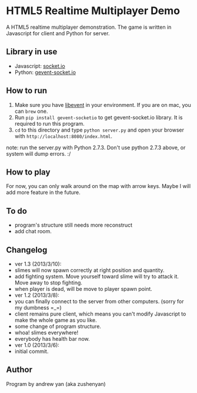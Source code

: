 # HTML5 Realtime Multiplayer Demo

A HTML5 realtime multiplayer demonstration.
The game is written in Javascript for client and Python for server.

## Library in use
* Javascript: [socket.io](https://github.com/learnboost/socket.io)
* Python: [gevent-socket.io](https://github.com/abourget/gevent-socketio)


## How to run
1. Make sure you have [libevent](http://libevent.org/) in your environment. If you are on mac, you can `brew` one.
2. Run `pip install gevent-socketio` to get gevent-socket.io library. It is required to run this program.
3. `cd` to this directory and type `python server.py` and open your browser with `http://localhost:8080/index.html`.

note: run the server.py with Python 2.7.3. Don't use python 2.7.3 above, or system will dump errors. :/

## How to play
For now, you can only walk around on the map with arrow keys. Maybe I will add more feature in the future.

## To do
* program's structure still needs more reconstruct
* add chat room.

## Changelog
* ver 1.3 (2013/3/10):
 * slimes will now spawn correctly at right position and quantity.
 * add fighting system. Move yourself toward slime will try to attack it. Move away to stop fighting.
 * when player is dead, will be move to player spawn point.
* ver 1.2 (2013/3/8):
 * you can finally connect to the server from other computers. (sorry for my dumbness =_=)
 * client remains pure client, which means you can't modify Javascript to make the whole game as you like.
 * some change of program structure.
 * whoa! slimes everywhere!
 * everybody has health bar now.
* ver 1.0 (2013/3/6):
 * initial commit.

## Author
Program by andrew yan (aka zushenyan)

